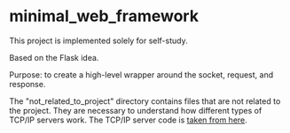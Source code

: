 # minimal_web_framework

This project is implemented solely for self-study.

Based on the Flask idea.

Purpose: to create a high-level wrapper around the socket, request, and response.

The "not_related_to_project" directory contains files that are not related to the project. They are necessary to understand how different types of TCP/IP servers work. 
The TCP/IP server code is [taken from here](https://iximiuz.com/ru/posts/writing-python-web-server-part-1/).
